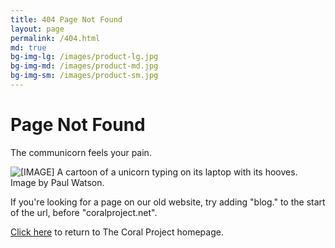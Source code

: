 ```yaml
---
title: 404 Page Not Found
layout: page
permalink: /404.html
md: true
bg-img-lg: /images/product-lg.jpg
bg-img-md: /images/product-md.jpg
bg-img-sm: /images/product-sm.jpg
---
```

# Page Not Found

The communicorn feels your pain.

<img src="/images/communicorn.jpg" title="[IMAGE] A cartoon of a unicorn typing on its laptop with its hooves. Image by Paul Watson." class="w-100 pb4">

If you're looking for a page on our old website, try adding "blog." to the start of the url, before "coralproject.net". 
&nbsp;

[Click here](https://coralproject.net) to return to The Coral Project homepage.

